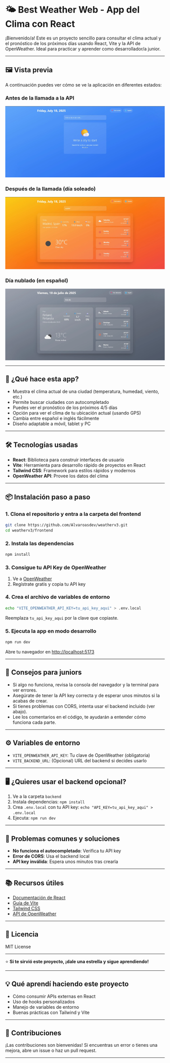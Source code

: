 # 🌤️ Best Weather Web - App del Clima con React

¡Bienvenido/a! Este es un proyecto sencillo para consultar el clima actual y el pronóstico de los próximos días usando React, Vite y la API de OpenWeather. Ideal para practicar y aprender como desarrollador/a junior.

---

## 🖼️ Vista previa

A continuación puedes ver cómo se ve la aplicación en diferentes estados:

### Antes de la llamada a la API
![Pantalla inicial, antes de buscar el clima](public/screenshots/beforecall.webp)

### Después de la llamada (día soleado)
![Clima soleado tras buscar una ciudad](public/screenshots/aftercall.webp)

### Día nublado (en español)
![Clima nublado mostrado en español](public/screenshots/nublado.webp)

---

## 🚀 ¿Qué hace esta app?
- Muestra el clima actual de una ciudad (temperatura, humedad, viento, etc.)
- Permite buscar ciudades con autocompletado
- Puedes ver el pronóstico de los próximos 4/5 días
- Opción para ver el clima de tu ubicación actual (usando GPS)
- Cambia entre español e inglés fácilmente
- Diseño adaptable a móvil, tablet y PC

---

## 🛠️ Tecnologías usadas
- **React**: Biblioteca para construir interfaces de usuario
- **Vite**: Herramienta para desarrollo rápido de proyectos en React
- **Tailwind CSS**: Framework para estilos rápidos y modernos
- **OpenWeather API**: Provee los datos del clima

---

## 📦 Instalación paso a paso

### 1. Clona el repositorio y entra a la carpeta del frontend
```bash
git clone https://github.com/Alvaroasdev/weatherv3.git
cd weatherv3/frontend
```

### 2. Instala las dependencias
```bash
npm install
```

### 3. Consigue tu API Key de OpenWeather
1. Ve a [OpenWeather](https://openweathermap.org/)
2. Regístrate gratis y copia tu API key

### 4. Crea el archivo de variables de entorno
```bash
echo "VITE_OPENWEATHER_API_KEY=tu_api_key_aqui" > .env.local
```
Reemplaza `tu_api_key_aqui` por la clave que copiaste.

### 5. Ejecuta la app en modo desarrollo
```bash
npm run dev
```
Abre tu navegador en [http://localhost:5173](http://localhost:5173)

---

## 📝 Consejos para juniors
- Si algo no funciona, revisa la consola del navegador y la terminal para ver errores.
- Asegúrate de tener la API key correcta y de esperar unos minutos si la acabas de crear.
- Si tienes problemas con CORS, intenta usar el backend incluido (ver abajo).
- Lee los comentarios en el código, te ayudarán a entender cómo funciona cada parte.

---

## ⚙️ Variables de entorno
- `VITE_OPENWEATHER_API_KEY`: Tu clave de OpenWeather (obligatoria)
- `VITE_BACKEND_URL`: (Opcional) URL del backend si decides usarlo

---

## 🖥️ ¿Quieres usar el backend opcional?
1. Ve a la carpeta `backend`
2. Instala dependencias: `npm install`
3. Crea `.env.local` con tu API key: `echo "API_KEY=tu_api_key_aqui" > .env.local`
4. Ejecuta: `npm run dev`

---

## 🐞 Problemas comunes y soluciones
- **No funciona el autocompletado**: Verifica tu API key
- **Error de CORS**: Usa el backend local
- **API key inválida**: Espera unos minutos tras crearla

---

## 📚 Recursos útiles
- [Documentación de React](https://es.react.dev/)
- [Guía de Vite](https://vitejs.dev/guide/)
- [Tailwind CSS](https://tailwindcss.com/docs/installation)
- [API de OpenWeather](https://openweathermap.org/api)

---

## 📄 Licencia
MIT License

---

⭐ **Si te sirvió este proyecto, ¡dale una estrella y sigue aprendiendo!**

---

## 💡 Qué aprendí haciendo este proyecto
- Cómo consumir APIs externas en React
- Uso de hooks personalizados
- Manejo de variables de entorno
- Buenas prácticas con Tailwind y Vite

---

## 🤝 Contribuciones
¡Las contribuciones son bienvenidas! Si encuentras un error o tienes una mejora, abre un issue o haz un pull request.

---
